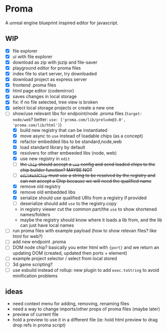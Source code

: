 # Proma

A unreal engine blueprint inspired editor for javascript.

## WIP

- [x] file explorer
- [x] ui with file explorer
- [x] download as zip with jszip and file-saver
- [x] playground editor for proma files
- [x] index file to start server, try downloaded
- [x] download project as express server
- [x] frontend .proma files
- [x] html page editor (codemirror)
- [x] saves changes in local storage
- [x] fix: if no file selected, tree view is broken
- [x] select local storage projects or create a new one
- [ ] show/use relevant libs for endpoint/node .proma files (`target: node/web`? better: `use: ['proma.com/lib/prelude@3.0', 'proma.com/lib/html']`)
  - [x] build new registry that can be instantiated
  - [x] move async to `use` instead of loadable chips (as a concept)
  - [x] refactor embedded libs to be standard,node,web
  - [x] load standard library by default
  - [x] resolvers for other embeeded libs (node, web)
  - [x] use new registry in `edit`
  - [ ] ~~the `chip` should accept a `use` config and send loaded chips to the chip builder function? MAYBE NOT~~
  - [ ] ~~`edit#addChip` must use a string to be resolved by the registry and can not accept a Chip because we will need the qualified name~~
  - [x] remove old registry
  - [x] remove old embedded libs
  - [x] serialize should use qualified URIs from a registry if provided
  - [ ] deserialize should add `use` to the registry.copy
  - in registry viewer cut the common part/the `use` to show shortened names/folders
  - maybe the registry should know where it loads a lib from, and the lib can just have local names
- [ ] run proma files with example payload (how to show relevan files? like html for web?)
- [ ] add new endpoint .proma
- [ ] DOM node chip? basically you enter html with `{port}` and we return an updating DOM (created, updated then ports + element)
- [ ] example project selector / select from local stored
- [ ] 3d game scripting?
- [ ] use esbuild instead of rollup: new plugin to add `exec.toString` to avoid minification problems

## ideas
- need context menu for adding, removing, renaming files
- need a way to change imports/other props of proma files (maybe later)
- preview of current file
- hold a preview to use it in a different file (ie: hold html preview to drag drop refs in proma script)
